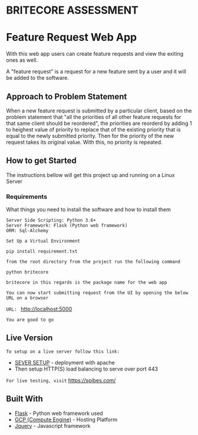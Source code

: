 # BRITECORE ASSESSMENT
# Feature Request Web App

With this web app users can create feature requests and view the exiting ones as well.

A "feature request" is a request for a new feature sent by a user and it will be added to the software. 


## Approach to Problem Statement
When a new feature request is submitted by a particular client, based on the problem statement that "all the priorities of all other feature requests for that same client should be reordered", the priorities are reorderd by adding 1 to heighest value of priority to replace that of the existing priority that is equal to the newly submitted priority.
Then for the priority of the new request takes its original value.
With this, no priority is repeated.


## How to get Started

The instructions bellow will get this project up and running on a Linux Server 

### Requirements

What things you need to install the software and how to install them

```
Server Side Scripting: Python 3.6+
Server Framework: Flask (Python web framework)
ORM: Sql-Alchemy
```

`Set Up a Virtual Environment`


`pip install requirement.txt`

`from the root directory from the project run the following command`

`python britecore`

`britecore in this regards is the package name for the web app`

```
You can now start submitting request from the UI by opening the below URL on a browser
```

`URL: ` <http://localhost:5000> 

```
You are good to go
```


## Live Version

`To setup on a live server follow this link:`
* [SEVER SETUP](https://www.datasciencebytes.com/bytes/2015/02/24/running-a-flask-app-on-aws-ec2/) - deployment with apache
* Then setup HTTP(S) load balancing to serve over port 443

`For live testing, visit`
<https://spibes.com/>

## Built With

* [Flask](http://flask.pocoo.org/) - Python web framework used
* [GCP (Compute Engine)](https://console.cloud.google.com/) - Hosting Platform
* [Jquery](https://jquery.com/) - Javascript framework

